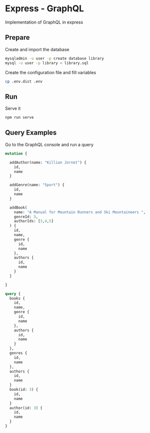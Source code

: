 # Express - GraphQL

Implementation of GraphQL in express 

## Prepare
Create and import the database
```bash
mysqladmin -u user -p create database library
mysql -u user -p library < library.sql
```

Create the configuration file and fill variables
```bash
cp .env.dist .env
```

## Run
Serve it 
```bash
npm run serve
```

## Query Examples
Go to the GraphQL console and run a query

```graphql
mutation {

  addAuthor(name: "Killian Jornet") {
    id,
    name
  }

  addGenre(name: "Sport") {
    id,
    name
  }

  addBook(
    name: "A Manual for Mountain Runners and Ski Mountaineers ", 
    genreId: 3, 
    authorIds: [3,4,5]
  ) {
    id,
    name,
    genre {
      id,
      name
    },
    authors {
      id,
      name
    }
  }

}
```

```graphql
query {
  books {
    id,
    name,
    genre {
      id,
      name
    },
    authors {
      id,
      name
    }
  },
  genres {
    id,
    name
  },
  authors {
    id,
    name
  }
  book(id: 3) {
    id,
    name
  }
  author(id: 3) {
    id,
    name
  }
}
```
